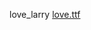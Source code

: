 love_larry 
<a href='https://gabrielryanft.github.io/learning/cursoemvideo/htmlecss/css/fontes1/fontesdiferentesexternas/love_larry/love.ttf/' target='_blank' rel='next'>love.ttf</a><br/>
